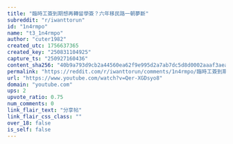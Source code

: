 ```yaml
---
title: "臨時工簽到期想再轉留學簽？六年移民路一朝夢斷"
subreddit: "r/iwanttorun"
id: "1n4rmpo"
name: "t3_1n4rmpo"
author: "cuter1982"
created_utc: 1756637365
created_key: "250831104925"
capture_ts: "250927160436"
content_sha256: "40b9a793d9cb2a44560ea62f9e995d2a7ab7dc5d8d0002aaaf3aeae664ed3655"
permalink: "https://reddit.com/r/iwanttorun/comments/1n4rmpo/臨時工簽到期想再轉留學簽六年移民路一朝夢斷/"
url: "https://www.youtube.com/watch?v=Qer-XGDsyo8"
domain: "youtube.com"
ups: 2
upvote_ratio: 0.75
num_comments: 0
link_flair_text: "分享帖"
link_flair_css_class: ""
over_18: false
is_self: false
---
```


